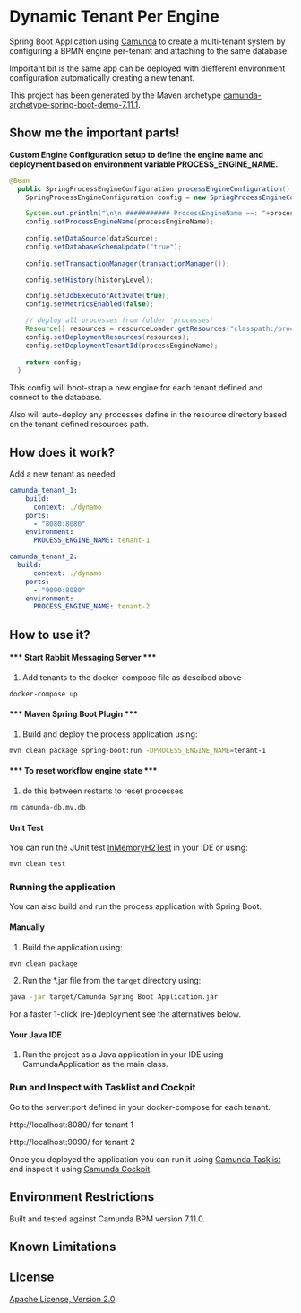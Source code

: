 # Dynamic Tenant Per Engine 
Spring Boot Application using [Camunda](http://docs.camunda.org) to create a multi-tenant system by configuring a BPMN engine per-tenant and attaching to the same database. 

Important bit is the same app can be deployed with diefferent environment configuration automatically creating a new tenant.

This project has been generated by the Maven archetype
[camunda-archetype-spring-boot-demo-7.11.1](http://docs.camunda.org/latest/guides/user-guide/#process-applications-maven-project-templates-archetypes).

## Show me the important parts!
**Custom Engine Configuration setup to define the engine name and deployment based on environment variable PROCESS_ENGINE_NAME.**

```java
@Bean
  public SpringProcessEngineConfiguration processEngineConfiguration() throws IOException {
    SpringProcessEngineConfiguration config = new SpringProcessEngineConfiguration();

    System.out.println("\n\n ########### ProcessEngineName ==: "+processEngineName);
    config.setProcessEngineName(processEngineName);
    
    config.setDataSource(dataSource);
    config.setDatabaseSchemaUpdate("true");
    
    config.setTransactionManager(transactionManager());

    config.setHistory(historyLevel);

    config.setJobExecutorActivate(true);
    config.setMetricsEnabled(false);

    // deploy all processes from folder 'processes'
    Resource[] resources = resourceLoader.getResources("classpath:/processes/"+processEngineName.trim()+"/*.bpmn");
    config.setDeploymentResources(resources);
    config.setDeploymentTenantId(processEngineName);
    
    return config;
  }
```

This config will boot-strap a new engine for each tenant defined and connect to the database. 

Also will auto-deploy any processes define in the resource directory based on the tenant defined resources path.



## How does it work?

Add a new tenant as needed 

```yaml
camunda_tenant_1:
    build:
      context: ./dynamo
    ports:
      - "8080:8080"
    environment:
      PROCESS_ENGINE_NAME: tenant-1

camunda_tenant_2:
  build:
      context: ./dynamo
    ports:
      - "9090:8080"
    environment:
      PROCESS_ENGINE_NAME: tenant-2
```


## How to use it?

#### *** Start Rabbit Messaging Server ***

1. Add tenants to the docker-compose file as descibed above

```bash
docker-compose up
```


#### *** Maven Spring Boot Plugin ***

1. Build and deploy the process application using:

```bash
mvn clean package spring-boot:run -DPROCESS_ENGINE_NAME=tenant-1
```

#### *** To reset workflow engine state ***
1. do this between restarts to reset processes
```bash
rm camunda-db.mv.db
```

#### Unit Test

You can run the JUnit test [InMemoryH2Test](src/main/resources/archetype-resources/src/test/java/ProcessTest.java) in your IDE or using:
```bash
mvn clean test
```

### Running the application
You can also build and run the process application with Spring Boot.

#### Manually
1. Build the application using:
```bash
mvn clean package
```
2. Run the *.jar file from the `target` directory using:
```bash
java -jar target/Camunda Spring Boot Application.jar
```

For a faster 1-click (re-)deployment see the alternatives below.

#### Your Java IDE
1. Run the project as a Java application in your IDE using CamundaApplication as the main class.

### Run and Inspect with Tasklist and Cockpit

Go to the server:port defined in your docker-compose for each tenant.

http://localhost:8080/ for tenant 1

http://localhost:9090/ for tenant 2

Once you deployed the application you can run it using
[Camunda Tasklist](http://docs.camunda.org/latest/guides/user-guide/#tasklist)
and inspect it using
[Camunda Cockpit](http://docs.camunda.org/latest/guides/user-guide/#cockpit).

## Environment Restrictions
Built and tested against Camunda BPM version 7.11.0.

## Known Limitations

## License
[Apache License, Version 2.0](http://www.apache.org/licenses/LICENSE-2.0).

<!-- HTML snippet for index page
  <tr>
    <td><img src="snippets/poc-camunda-mindstrong/src/main/resources/process.png" width="100"></td>
    <td><a href="snippets/poc-camunda-mindstrong">Camunda Spring Boot Application</a></td>
    <td>Spring Boot Application using [Camunda](http://docs.camunda.org).</td>
  </tr>
-->
<!-- Tweet
New @Camunda example: Camunda Spring Boot Application - Spring Boot Application using [Camunda](http://docs.camunda.org). https://github.com/camunda-consulting/code/tree/master/snippets/poc-camunda-mindstrong
-->
